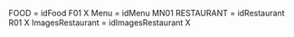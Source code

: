 FOOD = idFood F01  X
Menu = idMenu MN01 
RESTAURANT = idRestaurant R01 X
ImagesRestaurant = idImagesRestaurant X
